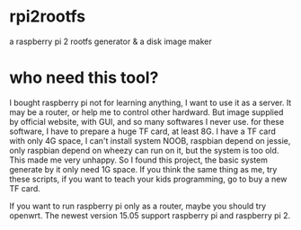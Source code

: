# rpi2rootfs
a raspberry pi 2 rootfs generator &amp; a disk image maker

# who need this tool?
I bought raspberry pi not for learning anything, I want to use it as a server. It 
may be a router, or help me to control other hardward. But image supplied by official website,
with GUI, and so many softwares I never use. for these software, I have to prepare a huge TF card,
at least 8G. I have a TF card with only 4G space, I can't install system NOOB, raspbian depend on 
jessie, only raspbian depend on wheezy can run on it, but the system is too old. This made me very unhappy.
So I found this project, the basic system generate by it only need 1G space. If you think the same thing as me,
try these scripts, if you want to teach your kids programming, go to buy a new TF card.

If you want to run raspberry pi only as a router, maybe you should try openwrt. The newest version 15.05
support raspberry pi and raspberry pi 2.
